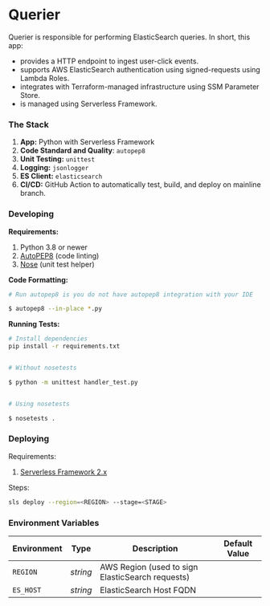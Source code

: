 # Querier

Querier is responsible for performing ElasticSearch queries. In short, this app:

- provides a HTTP endpoint to ingest user-click events.
- supports AWS ElasticSearch authentication using signed-requests using Lambda Roles.
- integrates with Terraform-managed infrastructure using SSM Parameter Store.
- is managed using Serverless Framework.

### The Stack

1. **App:** Python with Serverless Framework
2. **Code Standard and Quality**: `autopep8`
3. **Unit Testing:** `unittest`
4. **Logging:** `jsonlogger`
5. **ES Client:** `elasticsearch`
6. **CI/CD:** GitHub Action to automatically test, build, and deploy on mainline branch.

### Developing

**Requirements:**

1. Python 3.8 or newer
2. [AutoPEP8](https://pypi.org/project/autopep8/) (code linting)
3. [Nose](https://pypi.org/project/nose/) (unit test helper)

**Code Formatting:**

```bash
# Run autopep8 is you do not have autopep8 integration with your IDE

$ autopep8 --in-place *.py
```

**Running Tests:**

```bash
# Install dependencies
pip install -r requirements.txt


# Without nosetests

$ python -m unittest handler_test.py


# Using nosetests

$ nosetests .
```

### Deploying

Requirements:

1. [Serverless Framework 2.x](https://www.serverless.com/framework/docs/providers/aws/guide/installation/)

Steps:

```bash
sls deploy --region=<REGION> --stage=<STAGE>
```

### Environment Variables

| Environment | Type     | Description                                      | Default Value |
| ----------- | -------- | ------------------------------------------------ | ------------- |
| `REGION`    | _string_ | AWS Region (used to sign ElasticSearch requests) |               |
| `ES_HOST`   | _string_ | ElasticSearch Host FQDN                          |               |
